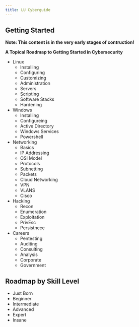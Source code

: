 ```yaml
---
title: LU Cyberguide
---
```



## Getting Started

**Note: This content is in the very early stages of contruction!**

**A Topical Roadmap to Getting Started in Cybersecurity**

- Linux
    - Installing
    - Configuring
    - Customizing
    - Administration
    - Servers
    - Scripting
    - Software Stacks
    - Hardening
- Windows
    - Installing
    - Configureing
    - Active Directory
    - Windows Services
    - Powershell
- Networking
    - Basics
    - IP Addressing
    - OSI Model
    - Protocols
    - Subnetting
    - Packets
    - Cloud Networking
    - VPN
    - VLANS
    - Cisco
- Hacking
    - Recon
    - Enumeration
    - Exploitation
    - PrivEsc
    - Persistnece
- Careers
    - Pentesting
    - Auditing
    - Consulting
    - Analysis
    - Corporate
    - Government

## Roadmap by Skill Level

- Just Born
- Beginner
- Intermediate
- Advanced
- Expert
- Insane

